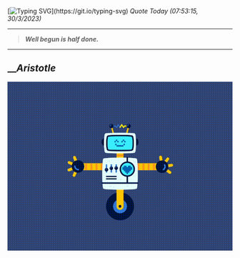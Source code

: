 [![Typing SVG](https://readme-typing-svg.herokuapp.com?font=Press+Start+2P&color=C2F784&size=35&width=900&height=100&lines=Hello+World%2C+I'm+Hung+!)](https://git.io/typing-svg) 
_Quote Today (07:53:15, 30/3/2023)_
___
>**_Well begun is half done._**
___

## __**_Aristotle_**

![RobotDance](src/assets/images/robot-dancing-dribble.gif?style=center)
